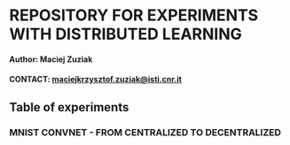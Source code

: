 # REPOSITORY FOR EXPERIMENTS WITH DISTRIBUTED LEARNING

#### Author: Maciej Zuziak
#### CONTACT: maciejkrzysztof.zuziak@isti.cnr.it

## Table of experiments
### MNIST CONVNET - FROM CENTRALIZED TO DECENTRALIZED
